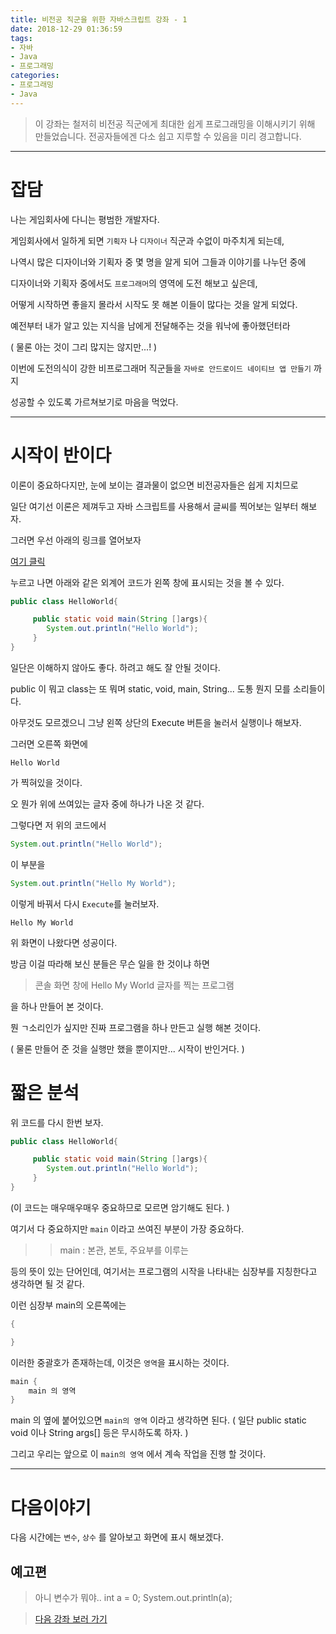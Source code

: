```yaml
---
title: 비전공 직군을 위한 자바스크립트 강좌 - 1
date: 2018-12-29 01:36:59
tags:
- 자바
- Java
- 프로그래밍
categories:
- 프로그래밍
- Java
---
```


>이 강좌는 철저히 비전공 직군에게 최대한 쉽게 프로그래밍을 이해시키기 위해 만들었습니다.
>전공자들에겐 다소 쉽고 지루할 수 있음을 미리 경고합니다.

***

# 잡담

나는 게임회사에 다니는 평범한 개발자다.

게임회사에서 일하게 되면 `기획자` 나 `디자이너` 직군과 수없이 마주치게 되는데, 

나역시 많은 디자이너와 기획자 중 몇 명을 알게 되어 그들과 이야기를 나누던 중에 

디자이너와 기획자 중에서도 `프로그래머`의 영역에 도전 해보고 싶은데, 

어떻게 시작하면 좋을지 몰라서 시작도 못 해본 이들이 많다는 것을 알게 되었다.

예전부터 내가 알고 있는 지식을 남에게 전달해주는 것을 워낙에 좋아했던터라 

( 물론 아는 것이 그리 많지는 않지만...! )

이번에 도전의식이 강한 비프로그래머 직군들을 `자바로 안드로이드 네이티브 앱 만들기` 까지 

성공할 수 있도록 가르쳐보기로 마음을 먹었다.

---
# 시작이 반이다

이론이 중요하다지만, 눈에 보이는 결과물이 없으면 비전공자들은 쉽게 지치므로

일단 여기선 이론은 제껴두고 자바 스크립트를 사용해서 글씨를 찍어보는 일부터 해보자.


그러면 우선 아래의 링크를 열어보자 

[여기 클릭](https://www.tutorialspoint.com/compile_java_online.php)

누르고 나면 아래와 같은 외계어 코드가 왼쪽 창에 표시되는 것을 볼 수 있다.

``` java
public class HelloWorld{

     public static void main(String []args){
        System.out.println("Hello World");
     }
}
```

일단은 이해하지 않아도 좋다. 하려고 해도 잘 안될 것이다.

public 이 뭐고 class는 또 뭐며 static, void, main, String... 도통 뭔지 모를 소리들이다.

아무것도 모르겠으니 그냥 왼쪽 상단의 Execute 버튼을 눌러서 실행이나 해보자.

그러면 오른쪽 화면에 

```
Hello World
```

가 찍혀있을 것이다.

오 뭔가 위에 쓰여있는 글자 중에 하나가 나온 것 같다.

그렇다면 저 위의 코드에서 

``` java
System.out.println("Hello World");
```

이 부분을

``` java
System.out.println("Hello My World");
```

이렇게 바꿔서 다시 `Execute`를 눌러보자.

```
Hello My World
```

위 화면이 나왔다면 성공이다.

방금 이걸 따라해 보신 분들은 무슨 일을 한 것이냐 하면

> 콘솔 화면 창에 Hello My World 글자를 찍는 프로그램

을 하나 만들어 본 것이다.

뭔 ㄱ소리인가 싶지만 진짜 프로그램을 하나 만든고 실행 해본 것이다.

( 물론 만들어 준 것을 실행만 했을 뿐이지만... 시작이 반인거다. )


# 짧은 분석

위 코드를 다시 한번 보자.

``` java
public class HelloWorld{

     public static void main(String []args){
        System.out.println("Hello World");
     }
}
```
(이 코드는 매우매우매우 중요하므로 모르면 암기해도 된다.  )

여기서 다 중요하지만 `main` 이라고 쓰여진 부분이 가장 중요하다.

>> main : 본관, 본토, 주요부를 이루는

등의 뜻이 있는 단어인데, 여기서는 프로그램의 시작을 나타내는 심장부를 지칭한다고 생각하면 될 것 같다.

이런 심장부 main의 오른쪽에는

``` java
{

}
```

이러한 중괄호가 존재하는데, 이것은 ``영역``을 표시하는 것이다.

``` java
main {
    main 의 영역
}
```

main 의 옆에 붙어있으면 `main의 영역` 이라고 생각하면 된다. 
( 일단 public static void 이나 String args[] 등은 무시하도록 하자. )

그리고 우리는 앞으로 이 `main의 영역` 에서 계속 작업을 진행 할 것이다.

---
# 다음이야기

다음 시간에는 `변수`, `상수` 를 알아보고 화면에 표시 해보겠다.

## 예고편

> 아니 변수가 뭐야..
> int a = 0;
> System.out.println(a);

> [다음 강좌 보러 가기](/2018/12/29/JavaLecture2/)